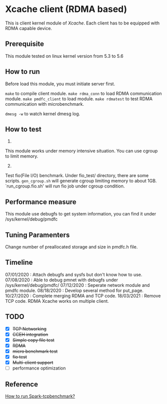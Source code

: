 # Xcache client (RDMA based)

This is client kernel module of *Xcache*.
Each client has to be equipped with RDMA capable device.

## Prerequisite
This module tested on linux kernel version from 5.3 to 5.6 

## How to run
Before load this module, you must initiate server first.

```make``` to compile client module.
```make rdma_conn``` to load RDMA communication module.
```make pmdfc_client``` to load module.
```make rdmatest``` to test RDMA communication with microbenchmark.

```dmesg -w``` to watch kernel dmesg log.

## How to test

1. 
This module works under memory intensive situation.
You can use cgroup to limit memory.

2.
Test fio(File I/O) benchmark.
Under fio_test/ directory, there are some scripts.
`gen_cgroup.sh` will generate cgroup limiting memory to about 1GB.
`run_cgroup.fio.sh' will run fio job under cgroup condition.

## Performance measure
This module use debugfs to get system information, you can find it under /sys/kernel/debug/pmdfc

## Tuning Paramenters
Change number of preallocated storage and size in pmdfc.h file.

## Timeline

07/01/2020 	: Attach debugfs and sysfs but don't know how to use.
07/08/2020 	: Able to debug pmnet with debugfs under /sys/kernel/debug/pmdfc/
07/12/2020 	: Seperate network module and pmdfc module.
08/18/2020 	: Develop several method for put_page.
10/27/2020 	: Complete merging RDMA and TCP code.
18/03/2021 	: Remove TCP code. RDMA Xcache works on multiple client.

## TODO
 - [x] ~~TCP Networking~~
 - [x] ~~CCEH integration~~
 - [x] ~~Simple copy file test~~
 - [x] ~~RDMA~~
 - [x] ~~micro benchmark test~~
 - [x] ~~fio test~~
 - [x] ~~Multi-client support~~
 - [ ] performance optimization

## Reference

[How to run Spark-tcpbenchmark?](https://medium.com/@siisee111/spark-benchmark-on-ubuntu-d01171506676)
